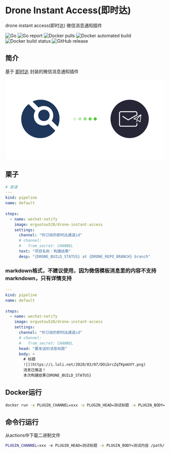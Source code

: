 # Drone Instant Access(即时达)

drone instant access(即时达) 微信消息通知插件

![Go](https://github.com/erguotou520/drone-instant-access/workflows/Go/badge.svg)
![Go report](https://goreportcard.com/badge/github.com/erguotou520/drone-instant-access)
![Docker pulls](https://img.shields.io/docker/pulls/erguotou/drone-instant-access.svg)
![Docker automated build](https://img.shields.io/docker/cloud/automated/erguotou/drone-instant-access.svg)
![Docker build status](https://img.shields.io/docker/cloud/build/erguotou/drone-instant-access.svg)
![GitHub release](https://img.shields.io/github/release/erguotou520/drone-instant-access.svg)

## 简介

基于 [即时达](http://push.ijingniu.cn/) 封装的微信消息通知插件

<div style="text-align:center"><img src="./logo.png" /></div>

## 栗子
```yml
# 普通
---
kind: pipeline
name: default

steps:
  - name: wechat-notify
    image: erguotou520/drone-instant-access
    settings:
      channel: "你订阅的即时达通道id"
      # channel:
      #   from_secret: CHANNEL
      text: "项目名称：构建结果"
      desp: "{DRONE_BUILD_STATUS} at {DRONE_REPO_BRANCH} branch"
```

### markdown格式，不建议使用，因为微信模板消息里的内容不支持markndown，只有详情支持
```yaml
---
kind: pipeline
name: default

steps:
  - name: wechat-notify
    image: erguotou520/drone-instant-access
    settings:
      channel: "你订阅的即时达通道id"
      # channel:
      #   from_secret: CHANNEL
      head: "要发送的消息标题"
      body: >
        # 标题
        ![](https://i.loli.net/2020/03/07/DOibrcZqTKpmUVY.png)
        消息已推送！  
        本次构建结果{DRONE_BUILD_STATUS}
```

## Docker运行

```bash
docker run -e PLUGIN_CHANNEL=xxx -e PLUGIN_HEAD=测试标题 -e PLUGIN_BODY=测试内容 erguotou/drone-instant-access
```

## 命令行运行

从actions中下载二进制文件
```bash
PLUGIN_CHANNEL=xxx -e PLUGIN_HEAD=测试标题 -e PLUGIN_BODY=测试内容 /path/to/instant-access
```